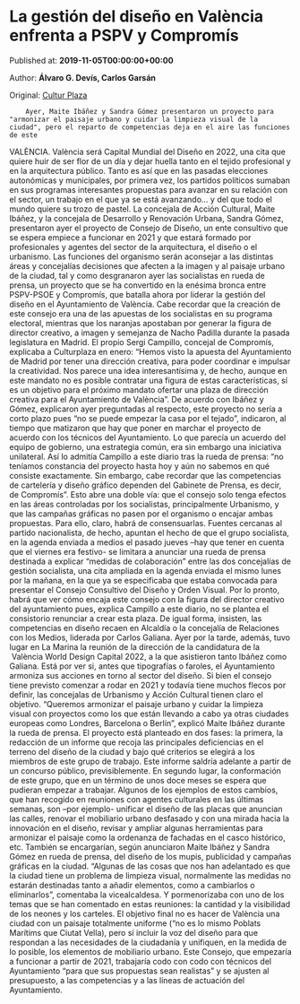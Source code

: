 
# La gestión del diseño en València enfrenta a PSPV y Compromís

Published at: **2019-11-05T00:00:00+00:00**

Author: **Álvaro G. Devís, Carlos Garsán**

Original: [Cultur Plaza](https://valenciaplaza.com/la-gestion-del-diseno-en-valencia-enfrenta-a-pspv-y-compromis)


        Ayer, Maite Ibáñez y Sandra Gómez presentaron un proyecto para "armonizar el paisaje urbano y cuidar la limpieza visual de la ciudad", pero el reparto de competencias deja en el aire las funciones de este
      
VALÈNCIA. València será Capital Mundial del Diseño en 2022, una cita que quiere huir de ser flor de un día y dejar huella tanto en el tejido profesional y en la arquitectura público. Tanto es así que en las pasadas elecciones autonómicas y municipales, por primera vez, los partidos políticos sumaban en sus programas interesantes propuestas para avanzar en su relación con el sector, un trabajo en el que ya se está avanzando… y del que todo el mundo quiere su trozo de pastel. La concejala de Acción Cultural, Maite Ibáñez, y la concejala de Desarrollo y Renovación Urbana, Sandra Gómez, presentaron ayer el proyecto de Consejo de Diseño, un ente consultivo que se espera empiece a funcionar en 2021 y que estará formado por profesionales y agentes del sector de la arquitectura, el diseño o el urbanismo. Las funciones del organismo serán aconsejar a las distintas áreas y concejalías decisiones que afecten a la imagen y al paisaje urbano de la ciudad, tal y como desgranaron ayer las socialistas en rueda de prensa, un proyecto que se ha convertido en la enésima bronca entre PSPV-PSOE y Compromís, que batalla ahora por liderar la gestión del diseño en el Ayuntamiento de València.
Cabe recordar que la creación de este consejo era una de las apuestas de los socialistas en su programa electoral, mientras que los naranjas apostaban por generar la figura de director creativo, a imagen y semejanza de Nacho Padilla durante la pasada legislatura en Madrid. El propio Sergi Campillo, concejal de Compromís, explicaba a Culturplaza en enero: “Hemos visto la apuesta del Ayuntamiento de Madrid por tener una dirección creativa, para poder coordinar e impulsar la creatividad. Nos parece una idea interesantísima y, de hecho, aunque en este mandato no es posible contratar una figura de estas características, sí es un objetivo para el próximo mandato ofertar una plaza de dirección creativa para el Ayuntamiento de València”. De acuerdo con Ibáñez y Gómez, explicaron ayer preguntadas al respecto, este proyecto no sería a corto plazo pues “no se puede empezar la casa por el tejado”, indicaron, al tiempo que matizaron que hay que poner en marchar el proyecto de acuerdo con los técnicos del Ayuntamiento.
Lo que parecía un acuerdo del equipo de gobierno, una estrategia común, era sin embargo una iniciativa unilateral. Así lo admitía Campillo a este diario tras la rueda de prensa: “no teníamos constancia del proyecto hasta hoy y aún no sabemos en qué consiste exactamente. Sin embargo, cabe recordar que las competencias de cartelería y diseño gráfico dependen del Gabinete de Prensa, es decir, de Compromís”. Esto abre una doble vía: que el consejo solo tenga efectos en las áreas controladas por los socialistas, principalmente Urbanismo, y que las campañas gráficas no pasen por el organismo o encajar ambas propuestas. Para ello, claro, habrá de consensuarlas. Fuentes cercanas al partido nacionalista, de hecho, apuntan el hecho de que el grupo socialista, en la agenda enviada a medios el pasado jueves –hay que tener en cuenta que el viernes era festivo- se limitara a anunciar una rueda de prensa destinada a explicar “medidas de colaboración” entre las dos concejalías de gestión socialista, una cita ampliada en la agenda enviada el mismo lunes por la mañana, en la que ya se especificaba que estaba convocada para presentar el Consejo Consultivo del Diseño y Orden Visual.
Por lo pronto, habrá que ver cómo encaja este consejo con la figura del director creativo del ayuntamiento pues, explica Campillo a este diario, no se plantea el consistorio renunciar a crear esta plaza. De igual forma, insisten, las competencias en diseño recaen en Alcaldía o la concejalía de Relaciones con los Medios, liderada por Carlos Galiana. Ayer por la tarde, además, tuvo lugar en La Marina la reunión de la dirección de la candidatura de la  València World Design Capital 2022, a la que asistieron tanto Ibáñez como Galiana. Está por ver si, antes que tipografías o faroles, el Ayuntamiento armoniza sus acciones en torno al sector del diseño.
Si bien el consejo tiene previsto comenzar a rodar en 2021 y todavía tiene muchos flecos por definir, las concejalas de Urbanismo y Acción Cultural tienen claro el objetivo. “Queremos armonizar el paisaje urbano y cuidar la limpieza visual con proyectos como los que están llevando a cabo ya otras ciudades europeas como Londres, Barcelona o Berlín”, explicó Maite Ibáñez durante la rueda de prensa. El proyecto está planteado en dos fases: la primera, la redacción de un informe que recoja las principales deficiencias en el terreno del diseño de la ciudad y bajo qué criterios se elegirá a los miembros de este grupo de trabajo. Este informe saldría adelante a partir de un concurso público, previsiblemente. En segundo lugar, la conformación de este grupo, que en un término de unos doce meses se espera que pudieran empezar a trabajar. Algunos de los ejemplos de estos cambios, que han recogido en reuniones con agentes culturales en las últimas semanas, son –por ejemplo- unificar el diseño de las placas que anuncian las calles, renovar el mobiliario urbano desfasado y con una mirada hacia la innovación en el diseño, revisar y ampliar algunas herramientas para armonizar el paisaje como la ordenanza de fachadas en el casco histórico, etc.
También se encargarían, según anunciaron Maite Ibáñez y Sandra Gómez en rueda de prensa, del diseño de los mupis, publicidad y campañas gráficas en la ciudad. “Algunas de las cosas que nos han adelantado es que la ciudad tiene un problema de limpieza visual, normalmente las medidas no estarán destinadas tanto a añadir elementos, como a cambiarlos o eliminarlos”, comentaba la vicealcaldesa. Y pormenorizaba con uno de los temas que se han comentado en estas reuniones: la cantidad y la visibilidad de los neones y los carteles. El objetivo final no es hacer de València una ciudad con un paisaje totalmente uniforme (“no es lo mismo Poblats Marítims que Ciutat Vella), pero sí incluir la voz del diseño para que respondan a las necesidades de la ciudadanía y unifiquen, en la medida de lo posible, los elementos de mobiliario urbano. Este Consejo, que empezaría a funcionar a partir de 2021, trabajaría codo con codo con técnicos del Ayuntamiento “para que sus propuestas sean realistas” y se ajusten al presupuesto, a las competencias y a las líneas de actuación del Ayuntamiento.
